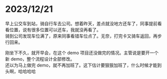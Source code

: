 # 2023/12/21

早上公交车到站，骑自行车去公司。想着昨天，差点就没地方还车了，同事提前看看位置，说有很多位置可以还车，我就没再看了。  
骑到公司发现车位满了，原来同事看错车位点了。无奈，打完卡又骑车返回，再步行回来。  

刚坐下不久，就开早会，在这个 demo 项目还没做完的情况。主管说是要开一个新 demo，整个流程设计全部修改。  
还以为马上做完 demo，就不再加班了。这下估计要狠狠加班了，什么时候才能到头啊，哈哈哈哈

